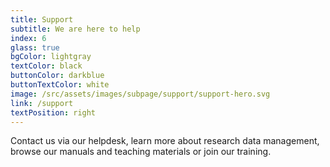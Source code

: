 ```yaml
---
title: Support
subtitle: We are here to help
index: 6
glass: true
bgColor: lightgray
textColor: black
buttonColor: darkblue
buttonTextColor: white
image: /src/assets/images/subpage/support/support-hero.svg
link: /support
textPosition: right
---
```


Contact us via our helpdesk, learn more about research data management, browse our manuals and teaching materials or join our training.
